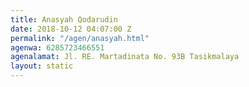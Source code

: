 ```yaml
---
title: Anasyah Qodarudin
date: 2018-10-12 04:07:00 Z
permalink: "/agen/anasyah.html"
agenwa: 6285723466551
agenalamat: Jl. RE. Martadinata No. 93B Tasikmalaya
layout: static
---
```


